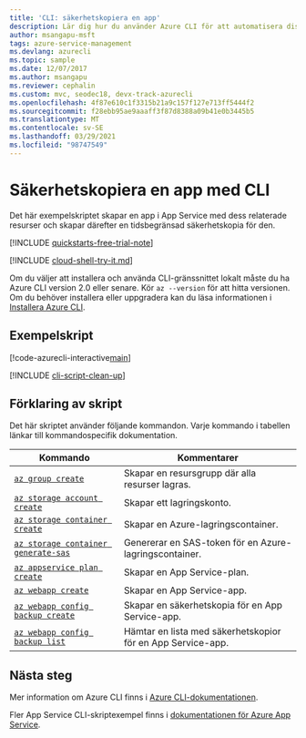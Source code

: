 ```yaml
---
title: 'CLI: säkerhetskopiera en app'
description: Lär dig hur du använder Azure CLI för att automatisera distribution och hantering av din App Service-app. Det här exemplet visar hur du säkerhetskopierar en app.
author: msangapu-msft
tags: azure-service-management
ms.devlang: azurecli
ms.topic: sample
ms.date: 12/07/2017
ms.author: msangapu
ms.reviewer: cephalin
ms.custom: mvc, seodec18, devx-track-azurecli
ms.openlocfilehash: 4f87e610c1f3315b21a9c157f127e713ff5444f2
ms.sourcegitcommit: f28ebb95ae9aaaff3f87d8388a09b41e0b3445b5
ms.translationtype: MT
ms.contentlocale: sv-SE
ms.lasthandoff: 03/29/2021
ms.locfileid: "98747549"
---
```

# <a name="back-up-an-app-using-cli"></a>Säkerhetskopiera en app med CLI

Det här exempelskriptet skapar en app i App Service med dess relaterade resurser och skapar därefter en tidsbegränsad säkerhetskopia för den. 

[!INCLUDE [quickstarts-free-trial-note](../../../includes/quickstarts-free-trial-note.md)]

[!INCLUDE [cloud-shell-try-it.md](../../../includes/cloud-shell-try-it.md)]

Om du väljer att installera och använda CLI-gränssnittet lokalt måste du ha Azure CLI version 2.0 eller senare. Kör `az --version` för att hitta versionen. Om du behöver installera eller uppgradera kan du läsa informationen i [Installera Azure CLI]( /cli/azure/install-azure-cli).

## <a name="sample-script"></a>Exempelskript

[!code-azurecli-interactive[main](../../../cli_scripts/app-service/backup-onetime/backup-onetime.sh?highlight=3-7 "Back up an app")]

[!INCLUDE [cli-script-clean-up](../../../includes/cli-script-clean-up.md)]

## <a name="script-explanation"></a>Förklaring av skript

Det här skriptet använder följande kommandon. Varje kommando i tabellen länkar till kommandospecifik dokumentation.

| Kommando | Kommentarer |
|---|---|
| [`az group create`](/cli/azure/group#az-group-create) | Skapar en resursgrupp där alla resurser lagras. |
| [`az storage account create`](/cli/azure/storage/account#az-storage-account-create) | Skapar ett lagringskonto. |
| [`az storage container create`](/cli/azure/storage/container#az-storage-container-create) | Skapar en Azure-lagringscontainer. |
| [`az storage container generate-sas`](/cli/azure/storage/container#az-storage-container-generate-sas) | Genererar en SAS-token för en Azure-lagringscontainer.  |
| [`az appservice plan create`](/cli/azure/appservice/plan#az-appservice-plan-create) | Skapar en App Service-plan. |
| [`az webapp create`](/cli/azure/webapp#az-webapp-create) | Skapar en App Service-app. |
| [`az webapp config backup create`](/cli/azure/webapp/config/backup#az-webapp-config-backup-create) | Skapar en säkerhetskopia för en App Service-app. |
| [`az webapp config backup list`](/cli/azure/webapp/config/backup#az-webapp-config-backup-list) | Hämtar en lista med säkerhetskopior för en App Service-app. |

## <a name="next-steps"></a>Nästa steg

Mer information om Azure CLI finns i [Azure CLI-dokumentationen](/cli/azure).

Fler App Service CLI-skriptexempel finns i [dokumentationen för Azure App Service](../samples-cli.md).
